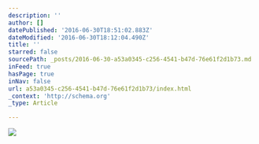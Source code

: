 ```yaml
---
description: ''
author: []
datePublished: '2016-06-30T18:51:02.883Z'
dateModified: '2016-06-30T18:12:04.490Z'
title: ''
starred: false
sourcePath: _posts/2016-06-30-a53a0345-c256-4541-b47d-76e61f2d1b73.md
inFeed: true
hasPage: true
inNav: false
url: a53a0345-c256-4541-b47d-76e61f2d1b73/index.html
_context: 'http://schema.org'
_type: Article

---
```

![](https://the-grid-user-content.s3-us-west-2.amazonaws.com/b0cf13d6-bdd5-4122-a2b9-24725e290bc2.jpg)